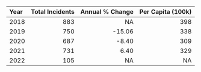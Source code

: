 |Year | Total Incidents| Annual % Change| Per Capita (100k)|
|:----|---------------:|---------------:|-----------------:|
|2018 |             883|              NA|               398|
|2019 |             750|          -15.06|               338|
|2020 |             687|           -8.40|               309|
|2021 |             731|            6.40|               329|
|2022 |             105|              NA|                NA|
